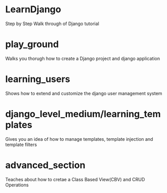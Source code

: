 # LearnDjango
Step by Step Walk through of Django tutorial

# play_ground
Walks you thorugh how to create a Django project and django application

# learning_users
Shows how to extend and customize the django user management system

# django_level_medium/learning_templates
Gives you an idea of how to manage templates, template injection and template filters

# advanced_section
Teaches about how to cretae a Class Based View(CBV) and CRUD Operations
